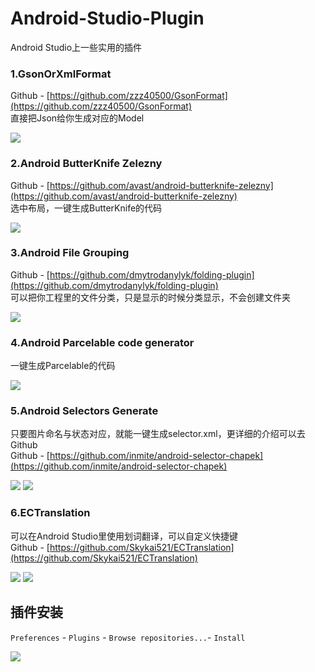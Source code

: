 # Android-Studio-Plugin
Android Studio上一些实用的插件

### __1.GsonOrXmlFormat__
Github - [https://github.com/zzz40500/GsonFormat](https://github.com/zzz40500/GsonFormat)  
直接把Json给你生成对应的Model  

![](Screenshots/gson_format.gif)

### __2.Android ButterKnife Zelezny__
Github - [https://github.com/avast/android-butterknife-zelezny](https://github.com/avast/android-butterknife-zelezny)  
选中布局，一键生成ButterKnife的代码  

![](Screenshots/butterknife.gif)

### __3.Android File Grouping__
Github - [https://github.com/dmytrodanylyk/folding-plugin](https://github.com/dmytrodanylyk/folding-plugin)  
可以把你工程里的文件分类，只是显示的时候分类显示，不会创建文件夹  

![](Screenshots/file_group.gif)

### __4.Android Parcelable code generator__
一键生成Parcelable的代码  

![](Screenshots/parcelable.gif)

### __5.Android Selectors Generate__
只要图片命名与状态对应，就能一键生成selector.xml，更详细的介绍可以去Github  
Github - [https://github.com/inmite/android-selector-chapek](https://github.com/inmite/android-selector-chapek)  

![](Screenshots/selector.png)
![](Screenshots/selector_2.png)

### __6.ECTranslation__
可以在Android Studio里使用划词翻译，可以自定义快捷键  
Github - [https://github.com/Skykai521/ECTranslation](https://github.com/Skykai521/ECTranslation)  

![](Screenshots/ectranslation_2.gif)
![](Screenshots/ectranslation_1.png)


## __插件安装__
`Preferences` - `Plugins` - `Browse repositories...`- `Install`  

![](Screenshots/install.jpg)